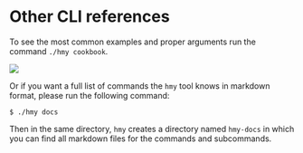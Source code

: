 # Other CLI references

To see the most common examples and proper arguments run the command `./hmy cookbook`.

![](https://blobscdn.gitbook.com/v0/b/gitbook-28427.appspot.com/o/assets%2F-LlEOlYqEG_GKuO5Rehq%2F-LssW4rGhdJ6Y7NKDSUH%2F-LssWIVShhya2DCiAxbR%2Fhmy-cookbook.gif?alt=media&token=d6d476ca-13e8-4f5e-bf4f-8d64160398b4)

Or if you want a full list of commands the `hmy` tool knows in markdown format, please run the following command:

```text
$ ./hmy docs
```

Then in the same directory, `hmy` creates a directory named `hmy-docs` in which you can find all markdown files for the commands and subcommands.

